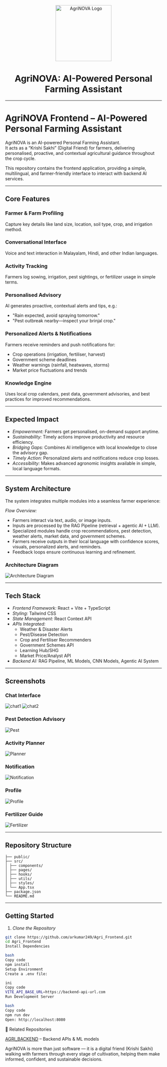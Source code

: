 
<div align="center">
   <img src="AGRINOVA__logo.png" alt="AgriNOVA Logo" width="180" height="180" />

  
  <h1>AgriNOVA: AI-Powered Personal Farming Assistant</h1>
</div>

---

# AgriNOVA Frontend – AI-Powered Personal Farming Assistant  

AgriNOVA is an AI-powered Personal Farming Assistant.  
It acts as a “Krishi Sakhi” (Digital Friend) for farmers, delivering personalised, proactive, and contextual agricultural guidance throughout the crop cycle.  

This repository contains the frontend application, providing a simple, multilingual, and farmer-friendly interface to interact with backend AI services.  

---

## Core Features  

### Farmer & Farm Profiling  
Capture key details like land size, location, soil type, crop, and irrigation method.  

### Conversational Interface  
Voice and text interaction in Malayalam, Hindi, and other Indian languages.  

### Activity Tracking  
Farmers log sowing, irrigation, pest sightings, or fertilizer usage in simple terms.  

### Personalised Advisory  
AI generates proactive, contextual alerts and tips, e.g.:  
- "Rain expected, avoid spraying tomorrow."  
- "Pest outbreak nearby—inspect your brinjal crop."  

### Personalized Alerts & Notifications  
Farmers receive reminders and push notifications for:  
- Crop operations (irrigation, fertiliser, harvest)  
- Government scheme deadlines  
- Weather warnings (rainfall, heatwaves, storms)  
- Market price fluctuations and trends  

### Knowledge Engine  
Uses local crop calendars, pest data, government advisories, and best practices for improved recommendations.  

---

## Expected Impact  
- *Empowerment:* Farmers get personalised, on-demand support anytime.  
- *Sustainability:* Timely actions improve productivity and resource efficiency.  
- *Bridging Gaps:* Combines AI intelligence with local knowledge to close the advisory gap.  
- *Timely Action:* Personalized alerts and notifications reduce crop losses.  
- *Accessibility:* Makes advanced agronomic insights available in simple, local language formats.  

---

## System Architecture  

The system integrates multiple modules into a seamless farmer experience:  

*Flow Overview:*  
- Farmers interact via text, audio, or image inputs.  
- Inputs are processed by the RAG Pipeline (retrieval + agentic AI + LLM).  
- Specialized modules handle crop recommendations, pest detection, weather alerts, market data, and government schemes.  
- Farmers receive outputs in their local language with confidence scores, visuals, personalized alerts, and reminders.  
- Feedback loops ensure continuous learning and refinement.

### Architecture Diagram
![Architecture Diagram](./public/assets/screenshots/Architecture.png)

---

## Tech Stack  

- *Frontend Framework:* React + Vite + TypeScript  
- *Styling:* Tailwind CSS  
- *State Management:* React Context API  
- *APIs Integrated:*  
  - Weather & Disaster Alerts
  - Pest/Disease Detection
  - Crop and Fertiliser Recommenders  
  - Government Schemes API
  - Learning Hub/SHG 
  - Market Price/Analyst API  
- *Backend AI:* RAG Pipeline, ML Models, CNN Models, Agentic AI System  

---

## Screenshots  
### Chat Interface
  ![chat1](./public/assets/screenshots/chatInterface01.png)
  ![chat2](./public/assets/screenshots/chatInterface02.png)  
### Pest Detection Advisory
   ![Pest](./public/assets/screenshots/PestDisease.png)
### Activity Planner
   ![Planner](./public/assets/screenshots/ActivityPlanner.png)
### Notification
 ![Notification](./public/assets/screenshots/NotificationAlert.png)
### Profile
   ![Profile](./public/assets/screenshots/Profile.png)
### Fertilizer Guide
   ![Fertilizer](./public/assets/screenshots/FertilizerGuide.png)   

---

## Repository Structure  

```Agri_Frontend/
├── public/
├── src/
│ ├── components/ 
│ ├── pages/
│ ├── hooks/ 
│ ├── utils/ 
│ ├── styles/ 
│ └── App.tsx
├── package.json
└── README.md
```


---

## Getting Started  

1. *Clone the Repository*  
```bash
git clone https://github.com/arkumar249/Agri_Frontend.git
cd Agri_Frontend
Install Dependencies

bash
Copy code
npm install
Setup Environment
Create a .env file:

ini
Copy code
VITE_API_BASE_URL=https://backend-api-url.com
Run Development Server

bash
Copy code
npm run dev
Open: http://localhost:8080
```

🔗 Related Repositories

[AGRI_BACKEND](https://github.com/arkumar249/AGRI_BACKEND.git) – Backend APIs & ML models


AgriNOVA is more than just software — it is a digital friend (Krishi Sakhi) walking with farmers through every stage of cultivation, helping them make informed, confident, and sustainable decisions.

